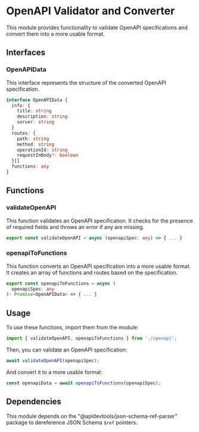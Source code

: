 # OpenAPI Validator and Converter

This module provides functionality to validate OpenAPI specifications and convert them into a more usable format.

## Interfaces

### OpenAPIData

This interface represents the structure of the converted OpenAPI specification.

```typescript
interface OpenAPIData {
  info: {
    title: string
    description: string
    server: string
  }
  routes: {
    path: string
    method: string
    operationId: string
    requestInBody?: boolean
  }[]
  functions: any
}
```

## Functions

### validateOpenAPI

This function validates an OpenAPI specification. It checks for the presence of required fields and throws an error if any are missing.

```typescript
export const validateOpenAPI = async (openapiSpec: any) => { ... }
```

### openapiToFunctions

This function converts an OpenAPI specification into a more usable format. It creates an array of functions and routes based on the specification.

```typescript
export const openapiToFunctions = async (
  openapiSpec: any
): Promise<OpenAPIData> => { ... }
```

## Usage

To use these functions, import them from the module:

```typescript
import { validateOpenAPI, openapiToFunctions } from './openapi';
```

Then, you can validate an OpenAPI specification:

```typescript
await validateOpenAPI(openapiSpec);
```

And convert it to a more usable format:

```typescript
const openapiData = await openapiToFunctions(openapiSpec);
```

## Dependencies

This module depends on the "@apidevtools/json-schema-ref-parser" package to dereference JSON Schema `$ref` pointers.